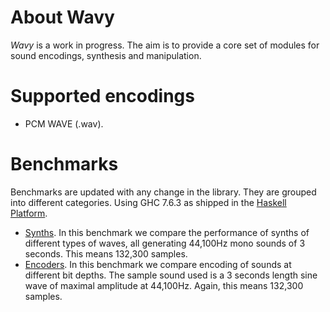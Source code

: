 
# About Wavy #

*Wavy* is a work in progress. The aim is to provide a core set of modules for sound encodings, synthesis
and manipulation.

# Supported encodings #

* PCM WAVE (.wav).

# Benchmarks #

Benchmarks are updated with any change in the library.
They are grouped into different categories. Using GHC 7.6.3 as shipped in the
[Haskell Platform](http://www.haskell.org/platform).

* [Synths](http://daniel-diaz.github.com/projects/wavy/wavy-bench-synth.html). In this benchmark we
compare the performance of synths of different types of waves, all generating 44,100Hz mono sounds
of 3 seconds. This means 132,300 samples.
* [Encoders](http://daniel-diaz.github.com/projects/wavy/wavy-bench-encoding.html). In this benchmark
we compare encoding of sounds at different bit depths. The sample sound used is a 3 seconds length
sine wave of maximal amplitude at 44,100Hz. Again, this means 132,300 samples.
